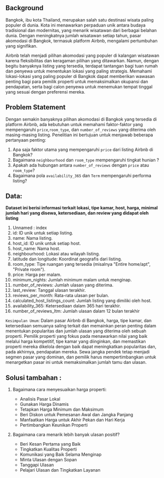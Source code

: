 ## **Background**

Bangkok, ibu kota Thailand, merupakan salah satu destinasi wisata paling populer di dunia. Kota ini menawarkan perpaduan unik antara budaya tradisional dan modernitas, yang menarik wisatawan dari berbagai belahan dunia. Dengan meningkatnya jumlah wisatawan setiap tahun, pasar akomodasi di Bangkok, termasuk platform Airbnb, mengalami pertumbuhan yang signifikan.

Airbnb telah menjadi pilihan akomodasi yang populer di kalangan wisatawan karena fleksibilitas dan keragaman pilihan yang ditawarkan. Namun, dengan begitu banyaknya listing yang tersedia, terdapat tantangan bagi tuan rumah dan penyewa untuk menentukan lokasi yang paling strategis. Memahami lokasi-lokasi yang paling populer di Bangkok dapat memberikan wawasan penting bagi para pemilik properti untuk memaksimalkan okupansi dan pendapatan, serta bagi calon penyewa untuk menemukan tempat tinggal yang sesuai dengan preferensi mereka.


## **Problem Statement**

Dengan semakin banyaknya pilihan akomodasi di Bangkok yang tersedia di platform Airbnb, ada kebutuhan untuk memahami faktor-faktor yang mempengaruhi `price`,`room_type`, dan `number_of_reviews` yang diterima oleh masing-masing listing. Penelitian ini bertujuan untuk menjawab beberapa pertanyaan penting:

1. Apa saja faktor utama yang mempengaruhi `price` dari listing Airbnb di Bangkok?
2. Bagaimana `neighbourhood` dan `room_type` mempengaruhi tingkat hunian ?
3. Apakah ada hubungan antara `number_of_reviews` dengan `price` atau `room_type`?
4. Bagaimana pola `availability_365` dan `Term` mempengaruhi performa listing?


## **Data:**

**Dataset ini berisi informasi terkait lokasi, tipe kamar, host, harga, minimal jumlah hari yang disewa, ketersediaan, dan review yang didapat oleh listing**

1. Unnamed : index
2. id: ID unik untuk setiap listing.
3. name: Nama listing.
4. host_id: ID unik untuk setiap host.
5. host_name: Nama host.
6. neighbourhood: Lokasi atau wilayah listing.
7. latitude dan longitude: Koordinat geografis dari listing.
8. room_type: Tipe ruangan yang tersedia (misalnya "Entire home/apt", "Private room").
9. price: Harga per malam.
10. minimum_nights: Jumlah minimum malam untuk menginap.
11. number_of_reviews: Jumlah ulasan yang diterima.
12. last_review: Tanggal ulasan terakhir.
13. reviews_per_month: Rata-rata ulasan per bulan.
14. calculated_host_listings_count: Jumlah listing yang dimiliki oleh host.
15. availability_365: Ketersediaan dalam 365 hari terakhir.
16. number_of_reviews_ltm: Jumlah ulasan dalam 12 bulan terakhir




`Kesimpulan Umum`: Dalam pasar Airbnb di Bangkok, harga, tipe kamar, dan ketersediaan semuanya saling terkait dan memainkan peran penting dalam menentukan popularitas dan jumlah ulasan yang diterima oleh sebuah properti. Pemilik properti yang fokus pada menawarkan nilai yang baik melalui harga kompetitif, tipe kamar yang diinginkan, dan memastikan properti mereka dikelola dengan baik dapat meningkatkan popularitas dan, pada akhirnya, pendapatan mereka. Sewa jangka pendek tetap menjadi segmen pasar yang dominan, dan pemilik harus mempertimbangkan untuk menargetkan pasar ini untuk memaksimalkan jumlah tamu dan ulasan.

## **Solusi tambahan :**

1. Bagaimana cara menyesuaikan harga properti: 
    - Analisis Pasar Lokal
    - Gunakan Harga Dinamis
    - Tetapkan Harga Minimum dan Maksimum
    - Beri Diskon untuk Pemesanan Awal dan Jangka Panjang
    - Manfaatkan Harga untuk Akhir Pekan dan Hari Kerja
    - Pertimbangkan Keunikan Properti

2. Bagaimana cara menarik lebih banyak ulasan positif?
    - Beri Kesan Pertama yang Baik
    - Tingkatkan Kualitas Properti
    - Komunikasi yang Baik Selama Menginap
    - Minta Ulasan dengan Sopan
    - Tanggapi Ulasan
    - Pelajari Ulasan dan Tingkatkan Layanan
    